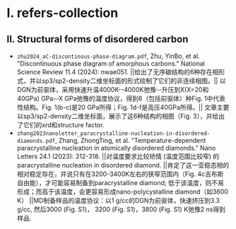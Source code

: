 # I. refers-collection
## II. Structural forms of disordered carbon
- `zhu2024_aC-discontinous-phase-diagram.pdf`, Zhu, YinBo, et al. "Discontinuous phase diagram of amorphous carbons." National Science Review 11.4 (2024): nwae051. ||给出了无序碳结构的6种存在相形式，并以sp3/sp2-density二维坐标面的形式绘制了它们的非连续相图。|| 以DGN为前驱体，采用快速升温4000K--4000K弛豫--升压到X(X=20和40GPa) GPa--X GPa弛豫的温度协议，得到6（包括前驱体）种Fig. 1中代表性结构。Fig. 1(b-c)是20 GPa所得；Fig. 1d-f是高压40GPa所得。|| 文章主要以sp3/sp2-density二维坐标面，展示了这6种结构的相图（Fig. 3），并给出了它们的xrd和structure factor.
- `zhang2023nanoletter_paracrystalline-nucleation-in-disordered-diamonds.pdf`, Zhang, ZhongTing, et al. "Temperature-dependent paracrystalline nucleation in atomically disordered diamonds." Nano Letters 24.1 (2023): 312-318.  ||对温度要求比较矫情 (温度范围比较窄) 的paracrystalline nucleation in disordered diamond. ||肯定了这一亚稳态相的相对稳定存在，并说只有在3200-3400K左右的狭窄范围内（Fig. 4c吉布斯自由能），才可能容易制备到paracrystalline diamond; 低于该温度，则不易形成；而高于该温度，会更容易形成nano-polycystalline diamond（如3600 K） ||MD制备样品的温度协议：以1 g/cc的DGN为前驱体，快速挤压到3.3 g/cc, 然后3000 (Fig. S1)， 3200 (Fig. S1)，3800 (Fig. S1) K弛豫2 ns得到样品.
